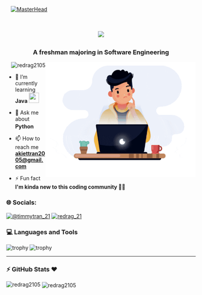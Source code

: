 <!-- [BANNER] !-->
&nbsp;&nbsp;&nbsp;[![MasterHead](https://i.imgur.com/vvelX5G.png)](https://akiettran2005.wixsite.com/redrag21) 

<h1 align="center">
	<img src="https://readme-typing-svg.demolab.com?font=Righteous&size=43&color=1EFEFF&center=true&vCenter=true&width=500&height=70&duration=4000&lines=Hi+There!+👋🏻;+I'm+ReDrag 🐲;" />
</h1>

<h3 align="center">A freshman majoring in Software Engineering </h3>

<!-- [GIF] !-->
<img align="right" alt="Coding" width="400" src="https://github.com/ReDrag21/ReDrag/blob/3f73012a8c439981a4f1092f0fa96d34bfb264f2/output-onlinegiftools%20(1).gif" />

<!-- [VIEW COUNTER] !-->
<p align="right"> <img src="https://komarev.com/ghpvc/?username=redrag2105&label=Profile%20views&color=0e75b6&style=flat" alt="redrag2105" /> </p>

<!-- [INTRO] !-->
- 🌱 I’m currently learning **Java <img src="https://cdn3.emoji.gg/emojis/java.png" width="27px" height="27px">** 

- 💬 Ask me about **Python <img src="https://cdn3.emoji.gg/emojis/9985-python.png" width="17px" height="17px">**

- 📫 How to reach me **akiettran2005@gmail.com**

- ⚡ Fun fact **I'm kinda new to this coding community 👶🏻**

<!-- [SOCIAL MEDIA] !-->
### 🌐 Socials:
<p align="left">
	<a href="https://twitter.com/@timmytran_21" target="blank"><img align="center" src="https://raw.githubusercontent.com/rahuldkjain/github-profile-readme-generator/master/src/images/icons/Social/twitter.svg" alt="@timmytran_21" height="30" width="40" /></a>
	<a href="https://instagram.com/redrag_21" target="blank"><img align="center" src="https://raw.githubusercontent.com/rahuldkjain/github-profile-readme-generator/master/src/images/icons/Social/instagram.svg" alt="redrag_21" height="30" width="40" /></a>
</p>

<!-- [KNOWLEDGE] !-->
### 💻 Languages and Tools
![trophy](https://skillicons.dev/icons?i=java,py,c,html,arduino,react&perline=18)
![trophy](https://skillicons.dev/icons?i=idea,vscode,stackoverflow,git,github,neovim&perline=18)
<hr>

<!-- [GITHUB STATS] !-->
### :zap: GitHub Stats ❤️ 
<!--Top Langs !-->
<p><img align="left" src="https://github-readme-stats.vercel.app/api/top-langs?username=redrag2105&show_icons=true&locale=en&layout=compact&langs_count=6&border_radius=16.5&theme=vision-friendly-dark" alt="redrag2105" /></p>

<!-- Github Stats !-->
<p>&nbsp;<img height=141 align="center" src="https://github-readme-stats.vercel.app/api?username=redrag21&show_icons=true&custom_title=ReDrag's%20STATS&locale=en&hide=stars,prs&include_all_commits=true&border_radius=16.6&theme=vision-friendly-dark" alt="redrag2105" /></p>

<!-- Streak Stats 
<p><img src="https://streak-stats.demolab.com?user=redrag2105&theme=vision-friendly-dark&starting_year=2024&border_radius=16.5" alt="GitHub Streak" /></p> !-->
